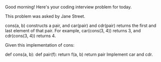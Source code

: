 Good morning! Here's your coding interview problem for today.

This problem was asked by Jane Street.

cons(a, b) constructs a pair, and car(pair) and cdr(pair) returns the first and
last element of that pair. For example, car(cons(3, 4)) returns 3, and
cdr(cons(3, 4)) returns 4.

Given this implementation of cons:

def cons(a, b): def pair(f): return f(a, b) return pair Implement car and cdr.
